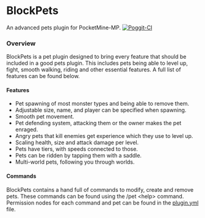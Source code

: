 # BlockPets
An advanced pets plugin for PocketMine-MP.
[![Poggit-CI](https://poggit.pmmp.io/ci.shield/BlockHorizons/BlockPets/BlockPets)](https://poggit.pmmp.io/ci/BlockHorizons/BlockPets/BlockPets)

### Overview
BlockPets is a pet plugin designed to bring every feature that should be included in a good pets plugin. This includes pets being able to level up, fight, smooth walking, riding and other essential features. A full list of features can be found below.

#### Features
- Pet spawning of most monster types and being able to remove them.
- Adjustable size, name, and player can be specified when spawning.
- Smooth pet movement.
- Pet defending system, attacking them or the owner makes the pet enraged.
- Angry pets that kill enemies get experience which they use to level up.
- Scaling health, size and attack damage per level.
- Pets have tiers, with speeds connected to those.
- Pets can be ridden by tapping them with a saddle.
- Multi-world pets, following you through worlds.

#### Commands
BlockPets contains a hand full of commands to modify, create and remove pets. These commands can be found using the /pet \<help\> command.<br>
Permission nodes for each command and pet can be found in the [plugin.yml](https://github.com/BlockHorizons/BlockPets/blob/master/plugin.yml) file.